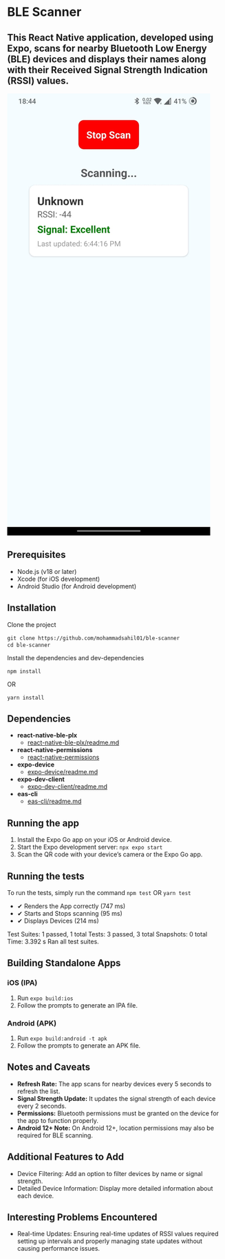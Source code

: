 <h1 class="code-line" data-line-start=0 data-line-end=1 ><a id="BLE_Device_Scanner_0"></a>BLE Scanner</h1>
<h2 class="code-line" data-line-start=1 data-line-end=2 ><a id="This_React_Native_app_built_with_Expo_scans_for_nearby_BLE_devices_and_displays_their_names_and_RSSI_values_1"></a>This React Native application, developed using Expo, scans for nearby Bluetooth Low Energy (BLE) devices and displays their names along with their Received Signal Strength Indication (RSSI) values.</h2>

![BLE Scanner](ImgQ.jpg)

<h2 class="code-line" data-line-start=3 data-line-end=4 ><a id="Prerequisites_3"></a>Prerequisites</h2>
<ul>
<li class="has-line-data" data-line-start="4" data-line-end="5">Node.js (v18 or later)</li>
<li class="has-line-data" data-line-start="6" data-line-end="7">Xcode (for iOS development)</li>
<li class="has-line-data" data-line-start="7" data-line-end="9">Android Studio (for Android development)</li>
</ul>
<h2 class="code-line" data-line-start=9 data-line-end=10 ><a id="Installation_9"></a>Installation</h2>
<p class="has-line-data" data-line-start="10" data-line-end="11">Clone the project</p>
<pre><code class="has-line-data" data-line-start="12" data-line-end="15" class="language-sh">git <span class="hljs-built_in">clone</span> https://github.com/mohammadsahil01/ble-scanner
<span class="hljs-built_in">cd</span> ble-scanner
</code></pre>
<p class="has-line-data" data-line-start="16" data-line-end="17">Install the dependencies and dev-dependencies</p>
<pre><code class="has-line-data" data-line-start="19" data-line-end="21" class="language-sh">npm install
</code></pre>
<p class="has-line-data" data-line-start="21" data-line-end="22">OR</p>
<pre><code class="has-line-data" data-line-start="23" data-line-end="25" class="language-sh">yarn install
</code></pre>
<h2 class="code-line" data-line-start=26 data-line-end=27 ><a id="Dependencies_26"></a>Dependencies</h2>

- **react-native-ble-plx**
  - [react-native-ble-plx/readme.md](https://github.com/dotintent/react-native-ble-plx/blob/master/README.md)
- **react-native-permissions**
  - [react-native-permissions](https://github.com/react-native-community/react-native-permissions)
- **expo-device**
  - [expo-device/readme.md](https://docs.expo.dev/versions/latest/sdk/device/)
- **expo-dev-client**
  - [expo-dev-client/readme.md](https://docs.expo.dev/develop/development-builds/introduction/)
- **eas-cli**
  - [eas-cli/readme.md](https://github.com/expo/eas-cli)

<h2 class="code-line" data-line-start=38 data-line-end=39 ><a id="Running_the_app_38"></a>Running the app</h2>
<ol>
<li class="has-line-data" data-line-start="39" data-line-end="40">Install the Expo Go app on your iOS or Android device.</li>
<li class="has-line-data" data-line-start="40" data-line-end="41">Start the Expo development server: <code>npx expo start</code></li>
<li class="has-line-data" data-line-start="41" data-line-end="43">Scan the QR code with your device’s camera or the Expo Go app.</li>
</ol>

<h2 class="code-line" data-line-start=43 data-line-end=44 ><a id="Running_the_tests_43"></a>Running the tests</h2>
<p class="has-line-data" data-line-start="45" data-line-end="46">To run the tests, simply run the command <code>npm test</code> OR <code>yarn test</code></p>

- ✔ Renders the App correctly (747 ms)
- ✔ Starts and Stops scanning (95 ms)
- ✔ Displays Devices (214 ms)

Test Suites: 1 passed, 1 total
Tests: 3 passed, 3 total
Snapshots: 0 total
Time: 3.392 s
Ran all test suites.

<h2 class="code-line" data-line-start=43 data-line-end=44 ><a id="Building_Standalone_Apps_43"></a>Building Standalone Apps</h2>
<h3 class="code-line" data-line-start=45 data-line-end=46 ><a id="iOS_IPA_45"></a>iOS (IPA)</h3>
<ol>
<li class="has-line-data" data-line-start="47" data-line-end="48">Run <code>expo build:ios</code></li>
<li class="has-line-data" data-line-start="48" data-line-end="50">Follow the prompts to generate an IPA file.</li>
</ol>
<h3 class="code-line" data-line-start=50 data-line-end=51 ><a id="Android_APK_50"></a>Android (APK)</h3>
<ol>
<li class="has-line-data" data-line-start="52" data-line-end="53">Run <code>expo build:android -t apk</code></li>
<li class="has-line-data" data-line-start="53" data-line-end="55">Follow the prompts to generate an APK file.</li>
</ol>
<h2 class="code-line" data-line-start=55 data-line-end=56 ><a id="Notes_and_Caveats_55"></a>Notes and Caveats</h2>

- **Refresh Rate:** The app scans for nearby devices every 5 seconds to refresh the list.
- **Signal Strength Update:** It updates the signal strength of each device every 2 seconds.
- **Permissions:** Bluetooth permissions must be granted on the device for the app to function properly.
- **Android 12+ Note:** On Android 12+, location permissions may also be required for BLE scanning.

<h2 class="code-line" data-line-start=60 data-line-end=61 ><a id="Additional_Features_to_Add"></a>Additional Features to Add</h2>
<ul>
<li class="has-line-data" data-line-start="62" data-line-end="63">Device Filtering: Add an option to filter devices by name or signal strength.</li>
<li class="has-line-data" data-line-start="63" data-line-end="64">Detailed Device Information: Display more detailed information about each device.</li>
</ul>

<h2 class="code-line" data-line-start=60 data-line-end=61 ><a id="Interesting_Problems_Encountered"></a>Interesting Problems Encountered</h2>
<ul>
<li class="has-line-data" data-line-start="62" data-line-end="63">Real-time Updates: Ensuring real-time updates of RSSI values required setting up intervals and properly managing state updates without causing performance issues.</li>
</ul>
